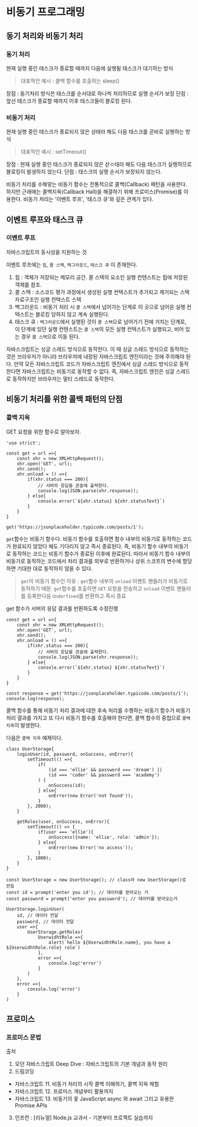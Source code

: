 # 비동기 프로그래밍

## 동기 처리와 비동기 처리
### 동기 처리
현재 실행 중인 태스크가 종료할 때까지 다음에 실행될 태스크가 대기하는 방식
> 대표적인 예시 : 콜백 함수를 호출하는 sleep()

장점 : 동기처리 방식은 태스크를 순서대로 하나씩 처리하므로 실행 순서가 보장
단점 : 앞선 태스크가 종료할 때까지 이후 태스크들이 블로킹 된다.

### 비동기 처리
현재 실행 중인 태스크가 종료되지 않은 상태라 해도 다음 태스크를 곧바로 실행하는 방식
> 대표적인 예시 : setTimeout()

장점 : 현재 실행 중인 태스크가 종료되지 않은 삳ㅇ태라 해도 다음 태스크가 실행하므로 블로킹이 발생하지 않는다.
단점 : 태스크의 실행 순서가 보장되지 않는다.

비동기 처리를 수해앟는 비동기 함수는 전통적으로 콜백(Callback) 패턴을 사용한다. 하지만 근래에는 콜백지옥(Callback Hall)을 해결하기 위해 프로미스(Promise)를 이용한다.
비동기 처리는 '이벤트 루프', '태스크 큐'와 깊은 관계가 있다.

## 이벤트 루프와 태스크 큐
### 이벤트 루프
자바스크립트의 동시성을 지원하는 것

이벤트 루프에는 `힙`, `콜 스택`, `백그라운드`, `태스크 큐` 이 존재한다.

1. 힙 : 객체가 저장되는 메모리 공간. 콜 스택의 요소인 실행 컨텐스트는 힙에 저장된 객체를 참조.
2. 콜 스택 : 소스코드 평가 과정에서 생성된 실행 컨텍스트가 추가되고 제거되는 스택 자료구조인 실행 컨텍스트 스택
3. 백그라운드 : 비동기 처리 시 `콜 스택`에서 넘어가는 단계로 이 곳으로 넘어온 실행 컨텍스트는 블로킹 당하지 않고 계속 실행된다.
4. 태스크 큐 : `백그라운드`에서 실행된 것이 `콜 스택`으로 넘어가기 전에 거치는 단계로, 이 단계에 있던 실행 컨텐스트는 `콜 스택`의 모든 실행 컨텍스트가 실행되고, 비어 있는 경우 `콜 스택`으로 이동 된다.

자바스크립트는 싱글 스레드 방식으로 동작한다. 이 때 싱글 스레드 방식으로 동작하는 것은 브라우저가 아니라 브라우저에 내장된 자바스크립트 엔진이라는 것에 주의해야 된다.
만약 모든 자바스크립트 코드가 자바스크립트 엔진에서 싱글 스레드 방식으로 동작한다면 자바스크립트는 비동기로 동작할 수 없다.
즉, 자바스크립트 엔진은 싱글 스레드로 동작하지만 브라우저는 멀티 스레드로 동작한다.

## 비동기 처리를 위한 콜백 패턴의 단점
### 콜백 지옥

GET 요청을 위한 함수로 알아보자.
```
'use strict';

const get = url =>{
    const xhr = new XMLHttpRequest();
    xhr.open('GET', url);
    xhr.send();
    xhr.onload = () =>{
        if(xhr.status === 200){
            // 서버의 응답을 콘솔에 출력한다.
            console.log(JSON.parse(xhr.response));
        } else{
            console.error(`${xhr.status} ${xhr.statusText}`)
        }
    }
}

get('https://jsonplaceholder.typicode.com/posts/1');
```

`get`함수는 비동기 함수다.
비동기 함수를 호출하면 함수 내부의 비동기로 동작하는 코드가 완료되지 않았다 해도 기다리지 않고 즉시 종료된다. 즉, 비동기 함수 내부의 비동기로 동작하는 코드는 비동기 함수가 종료된 이후에 완료된다.
따라서 비동기 함수 내부의 비동기로 동작하는 코드에서 처리 결과를 외부로 반환하거나 상위 스코프의 변수에 할당하면 기대한 대로 동작하지 않을 수 있다.

> `get`이 비동기 함수인 이유 : `get`함수 내부의 `onload` 이벤트 핸들러가 비동기로 동작하기 때문.
> `get`함수를 호출하면 `GET` 요청을 전송하고 `onload` 이벤트 핸들러를 등록한다음 `Underfined`를 반환하고 즉시 종료

get 함수가 서버의 응답 결과를 반환하도록 수정진행

```
const get = url =>{
    const xhr = new XMLHttpRequest();
    xhr.open('GET', url);
    xhr.send();
    xhr.onload = () =>{
        if(xhr.status === 200){
            // 서버의 응답을 콘솔에 출력한다.
            console.log(JSON.parse(xhr.response));
        } else{
            console.error(`${xhr.status} ${xhr.statusText}`)
        }
    }
}

const response = get('https://jsonplaceholder.typicode.com/posts/1');
console.log(response);
```

콜백 함수를 통해 비동기 처리 결과에 대한 후속 처리를 수행하는 비동기 함수가 비동기 처리 결과를 가지고 또 다시 비동기 함수를 호출해야 한다면, 콜백 함수의 중첩으로 `콜백 지옥`이 발생한다.

다음은 `콜백 지옥` 예제이다.

```
class UserStorage{
    loginUser(id, password, onSuccess, onError){
        setTimeout(() =>{
            if(
                (id === 'ellie' && password === 'dream') ||
                (id === 'coder' && password === 'academy')
            ) {
                onSuccess(id);
            } else{
                onError(new Error('not found'));
            }
        }, 2000);
    }

    getRoles(user, onSuccess, onError){
        setTimeout(() => {
            if(user === 'ellie'){
                onSuccess({name: 'ellie', role: 'admin'});
            } else{
                onError(new Error('no access'));
            }
        }, 1000);
    }
}

const UserStorage = new UserStorage(); // class라 new UserStorage()로 만듬
const id = prompt('enter you id'); // 데이터를 받아오는 거
const password = prompt('enter you password'); // 데이터를 받아오는거

UserStorage.loginUser(
    id, // 데이터 전달
    password, // 데이터 전달
    user =>{
        UserStorage.getRoles(
            UserwidhtRole =>{
                alert(`hello ${UserwidhtRole.name}, you have a ${UserwidhtRole.role} role`)
            },
            error =>{
                console.log('error')
            }
        )
    },
    error =>{
        console.log('error')
    }
)
```

## 프로미스
### 프로미스 문법






출처 
1. 모던 자바스크립트 Deep Dive : 자바스크립트의 기본 개념과 동작 원리
2. 드림코딩
 - 자바스크립트 11. 비동기 처리의 시작 콜백 이해하기, 콜백 지옥 체험
 - 자바스크립트 12. 프로미스 개념부터 활용까지
 - 자바스크립트 13. 비동기의 꽃 JavaScript async 와 await 그리고 유용한 Promise APIs
3. 인프런 : [리뉴얼] Node.js 교과서 - 기본부터 프로젝트 실습까지